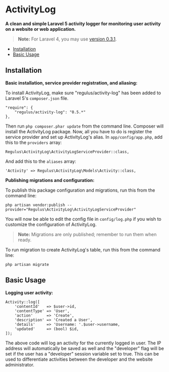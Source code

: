 ActivityLog
===========

**A clean and simple Laravel 5 activity logger for monitoring user activity on a website or web application.**

> **Note:** For Laravel 4, you may use <a href="https://github.com/Regulus343/ActivityLog/tree/v0.3.1">version 0.3.1</a>.

- [Installation](#installation)
- [Basic Usage](#basic-usage)

<a name="installation"></a>
## Installation

**Basic installation, service provider registration, and aliasing:**

To install ActivityLog, make sure "regulus/activity-log" has been added to Laravel 5's `composer.json` file.

	"require": {
		"regulus/activity-log": "0.5.*"
	},

Then run `php composer.phar update` from the command line. Composer will install the ActivityLog package. Now, all you have to do is register the service provider and set up ActivityLog's alias. In `app/config/app.php`, add this to the `providers` array:

	Regulus\ActivityLog\ActivityLogServiceProvider::class,

And add this to the `aliases` array:

	'Activity' => Regulus\ActivityLog\Models\Activity::class,

**Publishing migrations and configuration:**

To publish this package configuration and migrations, run this from the command line:

	php artisan vendor:publish --provider="Regulus\ActivityLog\ActivityLogServiceProvider"

You will now be able to edit the config file in `config/log.php` if you wish to customize the configuration of ActivityLog.

> **Note:** Migrations are only published; remember to run them when ready.

To run migration to create ActivityLog's table, run this from the command line:

	php artisan migrate

<a name="basic-usage"></a>
## Basic Usage

**Logging user activity:**

	Activity::log([
		'contentId'   => $user->id,
		'contentType' => 'User',
		'action'      => 'Create',
		'description' => 'Created a User',
		'details'     => 'Username: '.$user->username,
		'updated'     => (bool) $id,
	]);

The above code will log an activity for the currently logged in user. The IP address will automatically be saved as well and the "developer" flag will be set if the user has a "developer" session variable set to true. This can be used to differentiate activities between the developer and the website administrator.